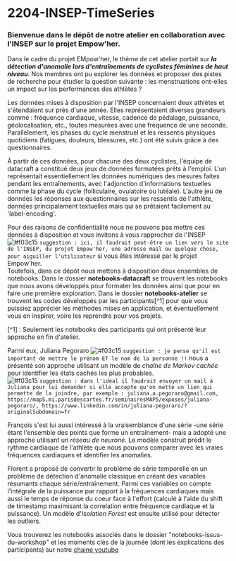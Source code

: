 # 2204-INSEP-TimeSeries

### Bienvenue dans le dépôt de notre atelier en collaboration avec l'INSEP sur le projet Empow'her. 

Dans le cadre du projet EMpow'her, le thème de cet atelier portait sur ***la détection d'anomalie lors d'entraînements de cyclistes féminines de haut niveau***. Nos membres ont pu explorer les données et proposer des pistes de recherche pour étudier la question suivante : les menstruations ont-elles un impact sur les performances des athlètes ? 

Les données mises à disposition par l'INSEP concernaient deux athlètes et s'étendaient sur près d'une année. Elles représentaient diverses grandeurs comme : fréquence cardiaque, vitesse, cadence de pédalage, puissance, géolocalisation, etc., toutes mesurées avec une fréquence de une seconde. Parallèlement, les phases du cycle menstruel et les ressentis physiques quotidiens (fatigues, douleurs, blessures, etc.) ont été suivis grâce à des questionnaires.

À partir de ces données, pour chacune des deux cyclistes, l'équipe de datacraft a constitué deux jeux de données formatées prêts à l'emploi. L'un représentait essentiellement les données numériques des mesures faites pendant les entraînements, avec l'adjonction d'informations textuelles comme la phase du cycle (folliculaire, ovulatoire ou lutéale). L'autre jeu de données les réponses aux questionnaires sur les ressentis de l'athlète, données principalement textuelles mais qui se prêtaient facilement au 'label-encoding'.

Pour des raisons de confidentialité nous ne pouvons pas mettre ces données à disposition et vous invitons à vous rapprocher de l'INSEP ![#f03c15](https://via.placeholder.com/15/f03c15/000000?text=+) `suggestion : ici, il faudrait peut-être un lien vers le site de l'INSEP, du projet Empow'her, une adresse mail ou quelque chose, pour aiguiller l'utilisateur` si vous êtes intéressé par le projet Empow'her.  
Toutefois, dans ce dépôt nous mettons à disposition deux ensembles de notebooks. Dans le dossier **notebooks-datacraft** se trouvent les notebooks que nous avons développés pour formater les données ainsi que pour en faire une première exploration. Dans le dossier **notebooks-atelier** se trouvent les codes développés par les participants[^1] pour que vous puissiez apprécier les méthodes mises en application, et éventuellement vous en inspirer, voire les reprendre pour vos projets.

[^1] : Seulement les notebooks des participants qui ont présenté leur approche en fin d'atelier.


Parmi eux, Juliana Pegoraro ![#f03c15](https://via.placeholder.com/15/f03c15/000000?text=+) `suggestion : je pense qu'il est important de mettre le prénom ET le nom de la personne !!` nous a présenté son approche utilisant un modèle de *chaîne de Markov cachée* pour identifier les états cachés les plus probables.  
![#f03c15](https://via.placeholder.com/15/f03c15/000000?text=+) `suggestion : dans l'idéal il faudrait envoyer un mail à Juliana pour lui demander si elle accepte qu'on mette un lien qui permette de la joindre, par exemple : juliana.a.pegoraro@gmail.com, https://map5.mi.parisdescartes.fr/seminairesMAP5/exposes/juliana-pegoraro/, https://www.linkedin.com/in/juliana-pegoraro/?originalSubdomain=fr`

François s'est lui aussi intéressé à la vraisemblance d'une série -une série étant l'ensemble des points que forme un entraînement- mais a adopté une approche utilisant un *réseau de neurone*. Le modèle construit prédit le rythme cardiaque de l'athlète que nous pouvons comparer avec les vraies fréquences cardiaques et identifier les anomalies. 

Florent a proposé de convertir le problème de série temporelle en un problème de détection d'anomalie classique en créant des variables résumants chaque série/entraînement. Parmi ces variables on compte l'intégrale de la puissance par rapport à la fréquences cardiaques mais aussi le temps de réponse du coeur face à l'effort (calculé à l'aide du shift de timestamp maximisant la correlation entre fréquence cardiaque et la puissance). Un modèle d'*Isolation Forest* est ensuite utilisé pour détecter les outliers.

Vous trouverez les notebooks associés dans le dossier "notebooks-issus-du-workshop" et les moments clés de la journée (dont les explications des participants) sur notre [chaine youtube](https://www.youtube.com/watch?v=OFo7VWvTQ6M "lien vers la vidéo")
